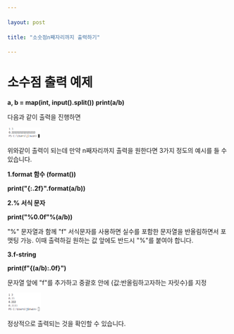```yaml
---

layout: post

title: "소숫점n째자리까지 출력하기"

---
```


# 소수점 출력 예제

**a, b = map(int, input().split())**
**print(a/b)**

다음과 같이 출력을 진행하면 

<img src="/assets/images/3.PNG" width="15%" height="15%" title="제목" alt="아무거나"/>

위와같이 출력이 되는데 만약 n째자리까지 출력을 원한다면 3가지 정도의 예시를 들 수 있습니다.

**1.format 함수 (format())**

**print("{:.2f}".format(a/b))**


**2.% 서식 문자**

**print("%0.0f"%(a/b))**

"%" 문자열과 함께 "f" 서식문자를 사용하면 실수를 포함한 문자열을 반올림하면서 포맷팅 가능.
이때 출력하길 원하는 값 앞에도 반드시 "%"를 붙여야 합니다.

**3.f-string**

**print(f"{(a/b):.0f}")**

문자열 앞에 "f"를 추가하고 중괄호 안에 {값:반올림하고자하는 자릿수}를 지정

<img src="/assets/images/4.PNG" width="15%" height="15%" title="제목" alt="아무거나"/>

정상적으로 출력되는 것을 확인할 수 있습니다.
